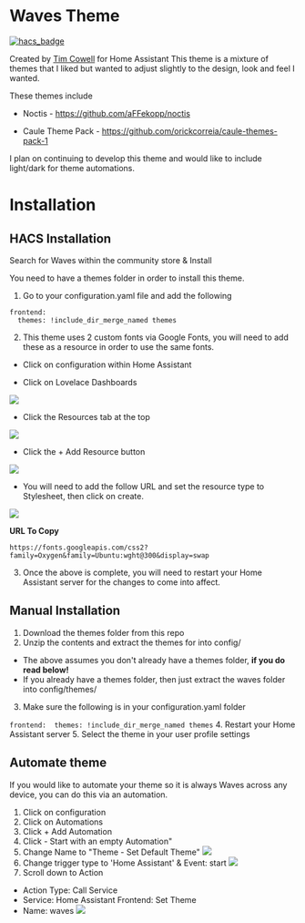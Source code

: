 # Waves Theme
[![hacs_badge](https://img.shields.io/badge/HACS-Default-orange.svg?style=flat-square)](https://github.com/custom-components/hacs)

Created by [Tim Cowell](https://github.com/tgcowell) for Home Assistant
This theme is a mixture of themes that I liked but wanted to adjust slightly to the design, look and feel I wanted. 

These themes include

* Noctis - https://github.com/aFFekopp/noctis

* Caule Theme Pack - https://github.com/orickcorreia/caule-themes-pack-1

I plan on continuing to develop this theme and would like to include light/dark for theme automations.

# Installation

## HACS Installation

Search for Waves within the community store & Install

You need to have a themes folder in order to install this theme.

1. Go to your configuration.yaml file and add the following 

```
frontend:
  themes: !include_dir_merge_named themes
```

2. This theme uses 2 custom fonts via Google Fonts, you will need to add these as a resource in order to use the same fonts.

  - Click on configuration within Home Assistant

  - Click on Lovelace Dashboards

![](https://raw.githubusercontent.com/tgcowell/waves/master/docs/dashboard.png)

  - Click the Resources tab at the top
    
![](https://raw.githubusercontent.com/tgcowell/waves/master/docs/resources.png)

  - Click the + Add Resource button

   ![](https://raw.githubusercontent.com/tgcowell/waves/master/docs/+resource.png)

  - You will need to add the follow URL and set the resource type to Stylesheet, then click on create. 

   ![](https://raw.githubusercontent.com/tgcowell/waves/master/docs/newresource.png)

**URL To Copy**
```
https://fonts.googleapis.com/css2?family=Oxygen&family=Ubuntu:wght@300&display=swap    
```

3. Once the above is complete, you will need to restart your Home Assistant server for the changes to come into affect. 

## Manual Installation

1. Download the themes folder from this repo
2. Unzip the contents and extract the themes for into config/
 - The above assumes you don't already have a themes folder, **if you do read below!**
 - If you already have a themes folder, then just extract the waves folder into config/themes/
3. Make sure the following is in your configuration.yaml folder

`
frontend: 
  themes: !include_dir_merge_named themes
`
4. Restart your Home Assistant server
5. Select the theme in your user profile settings


## Automate theme

If you would like to automate your theme so it is always Waves across any device, you can do this via an automation.

1. Click on configuration
2. Click on Automations
3. Click + Add Automation
4. Click - Start with an empty Automation"
5. Change Name to "Theme - Set Default Theme"
![](https://raw.githubusercontent.com/tgcowell/waves/master/docs/themename.png)
7. Change trigger type to 'Home Assistant' & Event: start
![](https://raw.githubusercontent.com/tgcowell/waves/master/docs/themtrigger.png)
9. Scroll down to Action
- Action Type: Call Service
- Service: Home Assistant Frontend: Set Theme
- Name: waves
![](https://raw.githubusercontent.com/tgcowell/waves/master/docs/themeactions.png)




